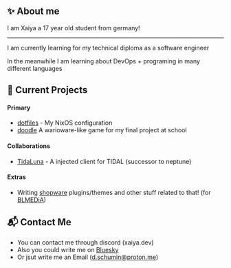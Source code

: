 ## ✨ About me 
I am Xaiya a 17 year old student from germany!

---

I am currently learning for my technical diploma as a software engineer

In the meanwhile I am learning about DevOps + programing in many different languages

## 🔭 Current Projects
#### Primary
- [dotfiles](https://github.com/xaiyadev/dotfiles) - My NixOS configuration
- [doodle](https://github.com/xaiyadev/doodle) A warioware-like game for my final project at school

#### Collaborations
- [TidaLuna](https://github.com/Inrixia/TidaLuna) - A injected client for TIDAL (successor to neptune)

#### Extras
- Writing [shopware](https://github.com/shopware/shopware) plugins/themes and other stuff related to that! (for [BLMEDiA](https://www.blmedia.de/))

## 📬 Contact Me
- You can contact me through discord (xaiya.dev)
- Also you could write me on [Bluesky](https://bsky.app/profile/xaiya.dev)
- Or jsut write me an Email (d.schumin@proton.me)

